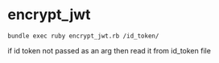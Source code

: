 # encrypt_jwt

`bundle exec ruby encrypt_jwt.rb /id_token/`

if id token not passed as an arg then read it from id_token file
